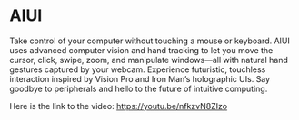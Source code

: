 # AIUI


Take control of your computer without touching a mouse or keyboard. AIUI uses advanced computer vision and hand tracking to let you move the cursor, click, swipe, zoom, and manipulate windows—all with natural hand gestures captured by your webcam. Experience futuristic, touchless interaction inspired by Vision Pro and Iron Man’s holographic UIs. Say goodbye to peripherals and hello to the future of intuitive computing.


Here is the link to the video: https://youtu.be/nfkzvN8ZIzo
